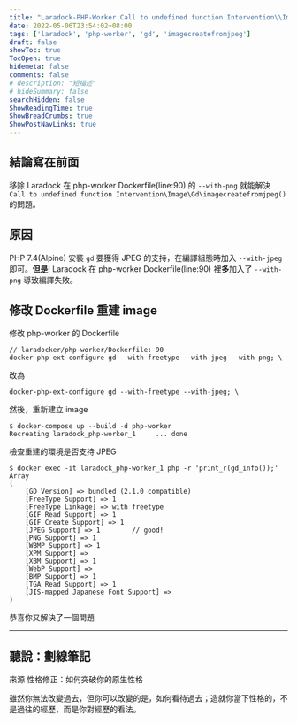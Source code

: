 ```yaml
---
title: "Laradock-PHP-Worker Call to undefined function Intervention\\Image\\Gd\\imagecreatefromjpeg()"
date: 2022-05-06T23:54:02+08:00
tags: ['laradock', 'php-worker', 'gd', 'imagecreatefromjpeg']
draft: false
showToc: true
TocOpen: true
hidemeta: false
comments: false
# description: "短描述"
# hideSummary: false
searchHidden: false
ShowReadingTime: true
ShowBreadCrumbs: true
ShowPostNavLinks: true
---
```


## 結論寫在前面

移除 Laradock 在 php-worker Dockerfile(line:90) 的 `--with-png` 就能解決 `Call to undefined function Intervention\Image\Gd\imagecreatefromjpeg()` 的問題。

## 原因

PHP 7.4(Alpine) 安裝 `gd` 要獲得 JPEG 的支持，在編譯組態時加入 `--with-jpeg` 即可。**但是**! Laradock 在 php-worker Dockerfile(line:90) 裡**多**加入了 `--with-png` 導致編譯失敗。

## 修改 Dockerfile 重建 image

修改 php-worker 的 Dockerfile

```
// laradocker/php-worker/Dockerfile: 90
docker-php-ext-configure gd --with-freetype --with-jpeg --with-png; \
```

改為

```
docker-php-ext-configure gd --with-freetype --with-jpeg; \
```

然後，重新建立 image

```
$ docker-compose up --build -d php-worker
Recreating laradock_php-worker_1     ... done
```

檢查重建的環境是否支持 JPEG

```
$ docker exec -it laradock_php-worker_1 php -r 'print_r(gd_info());' 
Array
(
    [GD Version] => bundled (2.1.0 compatible)
    [FreeType Support] => 1
    [FreeType Linkage] => with freetype
    [GIF Read Support] => 1
    [GIF Create Support] => 1
    [JPEG Support] => 1        // good!
    [PNG Support] => 1
    [WBMP Support] => 1
    [XPM Support] => 
    [XBM Support] => 1
    [WebP Support] => 
    [BMP Support] => 1
    [TGA Read Support] => 1
    [JIS-mapped Japanese Font Support] => 
)
```

恭喜你又解決了一個問題

---

## 聽說：劃線筆記

來源 性格修正：如何突破你的原生性格

雖然你無法改變過去，但你可以改變的是，如何看待過去；造就你當下性格的，不是過往的經歷，而是你對經歷的看法。

